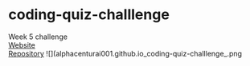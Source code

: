 # coding-quiz-challlenge
Week 5 challenge
<br />
[Website](https://alphacenturai001.github.io/coding-quiz-challlenge/)
<br />
[Repository](https://github.com/Alphacenturai001/coding-quiz-challlenge)
![](alphacenturai001.github.io_coding-quiz-challlenge_.png
